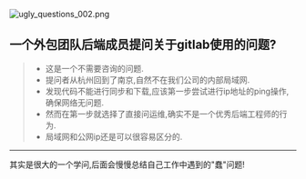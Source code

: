 ![ugly_questions_002.png](http://cdn.notalk.cc/github/ugly_questions_002.png)

## 一个外包团队后端成员提问关于gitlab使用的问题?
> - 这是一个不需要咨询的问题.
> - 提问者从杭州回到了南京,自然不在我们公司的内部局域网.
> - 发现代码不能进行同步和下载,应该第一步尝试进行ip地址的ping操作,确保网络无问题.
> - 然而在第一步就选择了直接问运维,确实不是一个优秀后端工程师的行为.
> - 局域网和公网ip还是可以很容易区分的.

---
其实是很大的一个学问,后面会慢慢总结自己工作中遇到的"蠢"问题!